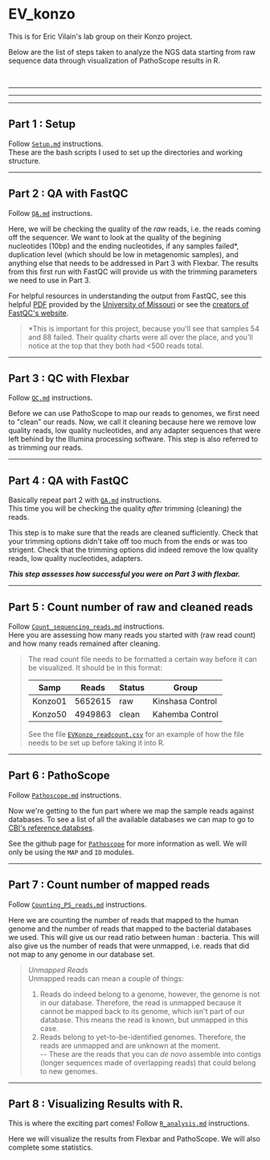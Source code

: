 # EV_konzo
This is for Eric Vilain's lab group on their Konzo project.

Below are the list of steps taken to analyze the NGS data starting from raw sequence data through visualization of PathoScope results in R. 

<br />

---
---
---

## Part 1 : Setup
Follow [`Setup.md`](https://github.com/kmgibson/EV_konzo/blob/master/Setup.md) instructions.
<br />
These are the bash scripts I used to set up the directories and working structure. 

---
## Part 2 : QA with FastQC
Follow [`QA.md`](https://github.com/kmgibson/EV_konzo/blob/master/QA.md) instructions.
<br />

Here, we will be checking the quality of the *raw* reads, i.e. the reads coming off the sequencer. We want to look at the quality of the begining nucleotides (10bp) and the ending nucleotides, if any samples failed*, duplication level (which should be low in metagenomic samples), and anything else that needs to be addressed in Part 3 with Flexbar. The results from this first run with FastQC will provide us with the trimming parameters we need to use in Part 3. 

For helpful resources in understanding the output from FastQC, see this helpful [PDF](https://github.com/kmgibson/EV_konzo/blob/master/FastQC_Manual.pdf) provided by the [University of Missouri](https://dnacore.missouri.edu) or see the [creators of FastQC's website](https://www.bioinformatics.babraham.ac.uk/projects/fastqc/).

>*This is important for this project, because you'll see that samples 54 and 88 failed. Their quality charts were all over the place, and you'll notice at the top that they both had <500 reads total. 


---
## Part 3 : QC with Flexbar
Follow [`QC.md`](https://github.com/kmgibson/EV_konzo/blob/master/QC.md) instructions.
<br />

Before we can use PathoScope to map our reads to genomes, we first need to "clean" our reads. Now, we call it cleaning because here we remove low quality reads, low quality nucleotides, and any adapter sequences that were left behind by the Illumina processing software. This step is also referred to as trimming our reads.


---
## Part 4 : QA with FastQC
Basically repeat part 2 with [`QA.md`](https://github.com/kmgibson/EV_konzo/blob/master/QA.md) instructions.
<br />
This time you will be checking the quality *after* trimming (cleaning) the reads.

This step is to make sure that the reads are cleaned sufficiently. Check that your trimming options didn't take off too much from the ends or was too strigent. Check that the trimming options did indeed remove the low quality reads, low quality nucleotides, adapters. 

_**This step assesses how successful you were on Part 3 with flexbar.**_

---
## Part 5 : Count number of raw and cleaned reads
Follow [`Count_sequencing_reads.md`](https://github.com/kmgibson/EV_konzo/blob/master/Count_sequencing_reads.md) instructions.
<br />
Here you are assessing how many reads you started with (raw read count) and how many reads remained after cleaning.


>The read count file needs to be formatted a certain way before it can be visualized. It should be in this format:
>
>| Samp | Reads | Status | Group |
>|------|-------|--------|-------|
>|Konzo01 | 5652615 | raw | Kinshasa Control |
>|Konzo50 | 4949863 | clean | Kahemba Control |
>
>See the file [`EVKonzo_readcount.csv`](https://github.com/kmgibson/EV_konzo/blob/master/EVKonzo_readcount.csv) for an example of how the file needs to be set up before taking it into R.

---
## Part 6 : PathoScope

Follow [`Pathoscope.md`](https://github.com/kmgibson/EV_konzo/blob/master/Pathoscope.md) instructions.

Now we're getting to the fun part where we map the sample reads against databases. 
To see a list of all the available databases we can map to go to [CBI's reference databses](https://github.com/gwcbi/cbi_reference_databases).

See the github page for [`Pathoscope`](https://github.com/PathoScope/PathoScope) for more information as well. We will only be using the `MAP` and `ID` modules.

---
## Part 7 : Count number of mapped reads
Follow [`Counting_PS_reads.md`](https://github.com/kmgibson/EV_konzo/blob/master/Counting_PS_reads.md) instructions.

Here we are counting the number of reads that mapped to the human genome and the number of reads that mapped to the bacterial databases we used. This will give us our read ratio between human : bacteria. This will also give us the number of reads that were unmapped, i.e. reads that did not map to any genome in our database set. 

> *Unmapped Reads* <br/>
> Unmapped reads can mean a couple of things:
> 1)  Reads do indeed belong to a genome, however, the genome is not in our database. Therefore, the read is unmapped because it cannot be mapped back to its genome, which isn't part of our database. This means the read is known, but unmapped in this case.
> 2)  Reads belong to yet-to-be-identified genomes. Therefore, the reads are unmapped and are unknown at the moment. <br />
>  -- These are the reads that you can *de novo* assemble into contigs (longer sequences made of overlapping reads) that could belong to new genomes.


----
## Part 8 : Visualizing Results with R.


This is where the exciting part comes! Follow [`R_analysis.md`](https://github.com/kmgibson/EV_konzo/blob/master/R_analysis.md) instructions.

Here we will visualize the results from Flexbar and PathoScope. We will also complete some statistics.
